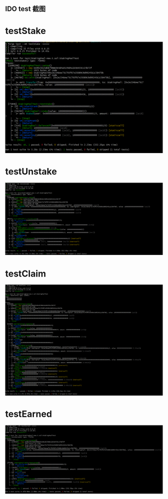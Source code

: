 ## IDO test 截图


#  testStake
![alt text](1.png)

#  testUnstake
![alt text](2.png)

#  testClaim
![alt text](3.png)

#  testEarned
![alt text](4.png)
